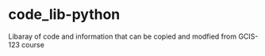 # code_lib-python
Libaray of code and information that can be copied and modfied from GCIS-123 course
